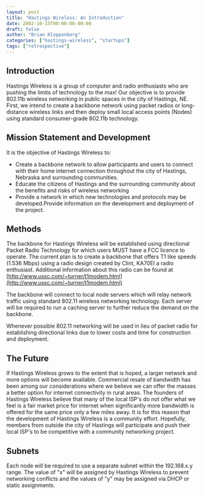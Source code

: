 ```yaml
---
layout: post
title: "Hastings Wireless: An Introduction"
date: 2002-10-15T00:00:00-00:00
draft: false
author: "Brian Kloppenborg"
categories: ["hastings-wireless", "startups"]
tags: ["retrospective"]
---
```


## Introduction

Hastings Wireless is a group of computer and radio enthusiasts who are pushing
the limits of technology to the max! Our objective is to provide 802.11b
wireless networking in public spaces in the city of Hastings, NE. First, we
intend to create a backbone network using packet radios or long-distance
wireless links and then deploy small local access points (Nodes) using standard
consumer-grade 802.11b technology.

## Mission Statement and Development

It is the objective of Hastings Wireless to:

* Create a backbone network to allow participants and users to connect with
  their home internet connection throughout the city of Hastings, Nebraska and
  surrounding communities.
* Educate the citizens of Hastings and the surrounding community about the
  benefits and risks of wireless networking
* Provide a network in which new technologies and protocols may be
  developed.Provide information on the development and deployment of the
  project.

## Methods

The backbone for Hastings Wireless will be established using directional Packet
Radio Technology for which users MUST have a FCC licence to operate. The
current plan is to create a backbone that offers T1 like speeds (1.536 Mbps)
using a radio design created by Clint, KA70EI a radio enthusiast. Additional
information about this radio can be found at 
[http://www.ussc.com/~turner/t1modem.html](http://www.ussc.com/~turner/t1modem.html)


The backbone will connect to local node servers which will relay network traffic
using standard 802.11 wireless networking technology. Each server will be
required to run a caching server to further reduce the demand on the backbone.

Whenever possible 802.11 networking will be used in lieu of packet radio for
establishing directional links due to lower costs and time for construction and
deployment.

## The Future

If Hastings Wireless grows to the extent that is hoped, a larger network and
more options will become available. Commercial resale of bandwidth has been
among our considerations where we believe we can offer the masses a better
option for internet connectivity in rural areas. The founders of Hastings
Wireless believe that many of the local ISP's do not offer what we feel is a
fair market price for internet when significantly more bandwidth is offered for
the same price only a few miles away. It is for this reason that the development
of Hastings Wireless is a community effort. Hopefully, members from outside the
city of Hastings will participate and push their local ISP's to be competitive
with a community networking project.

## Subnets

Each node will be required to use a separate subnet within the 192.168.x.y
range. The value of "x" will be assigned by Hastings Wireless to prevent
networking conflicts and the values of "y" may be assigned via DHCP or static
assignments.
